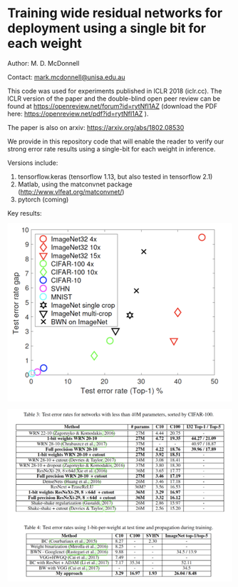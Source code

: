 # Training wide residual networks for deployment using a single bit for each weight

Author: M. D. McDonnell

Contact: mark.mcdonnell@unisa.edu.au

This code was used for experiments published in ICLR 2018 (iclr.cc). The ICLR version of the paper and the double-blind open peer review can be found at https://openreview.net/forum?id=rytNfI1AZ (download the PDF here: https://openreview.net/pdf?id=rytNfI1AZ ).

The paper is also on arxiv: https://arxiv.org/abs/1802.08530

We provide in this repository code that will enable the reader to verify our strong error rate results using a single-bit for each weight in inference.

Versions include: 

1. tensorflow.keras (tensorflow 1.13, but also tested in tensorflow 2.1)
2. Matlab, using the matconvnet package (http://www.vlfeat.org/matconvnet/) 
3. pytorch (coming)

Key results:

![](Figures/Gap.png)

![](Figures/Summary.png)

